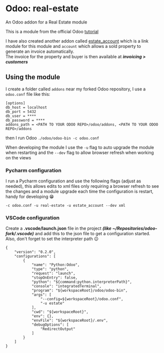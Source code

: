 # Odoo:  real-estate
An Odoo addon for a Real Estate module

This is a module from the official Odoo [tutorial](https://www.odoo.com/documentation/18.0/developer/tutorials/server_framework_101.html)

I have also created another addon called [estate_account](https://github.com/SirDukey/estate_account) which is a link 
module for this module and `account` which allows a sold property to generate an invoice automatically.  
The invoice for the property and buyer is then available at ***invoicing > customers***

## Using the module
I create a folder called `addons` near my forked Odoo repository, I use a `odoo.conf` 
file like this:

    [options]
    db_host = localhost
    db_port = 5432
    db_user = ****
    db_password = ****
    addons_path = <PATH TO YOUR ODOO REPO>/odoo/addons, <PATH TO YOUR ODOO REPO>/addons

then I run Odoo `./odoo/odoo-bin -c odoo.conf`

When developing the module I use the `-u` flag to auto upgrade the module when restarting and
the `--dev` flag to allow browser refresh when working on the views

### Pycharm configuration
I run a Pycharm configuration and use the following flags (adjust as needed), this allows edits to xml files only
requiring a browser refresh to see the changes and a module upgrade each time the configuration is restart, handy for 
developing :grin:

`-c odoo.conf -u real-estate -u estate_account --dev xml`

### VSCode configuration
Create a **.vscode/launch.json** file in the project ***(like ~/Repositories/odoo-fork/.vscode)*** and add this to the
json file to get a configuration started.  Also, don't forget to set the interpreter path :wink:

    {
        "version": "0.2.0",
        "configurations": [
            {
                "name": "Python:Odoo",
                "type": "python",
                "request": "launch",
                "stopOnEntry": false,
                "python": "${command:python.interpreterPath}",
                "console": "integratedTerminal",
                "program": "${workspaceRoot}/odoo/odoo-bin",
                "args": [
                    "--config=${workspaceRoot}/odoo.conf",
                    "-u estate"
                ],
                "cwd": "${workspaceRoot}",
                "env": {},
                "envFile": "${workspaceRoot}/.env",
                "debugOptions": [
                    "RedirectOutput"
                ]
            }
        ]
    }
